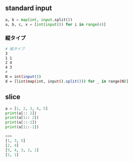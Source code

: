 ## standard input 

```py
a, b = map(int, input.split())
a, b, c, x = [int(input()) for i in range(4)]
```
### 縦タイプ
```sh
# 縦タイプ
3
1 1
2 4
4 3
# 
N = int(input())
d = [list(map(int, input().split())) for _ in range(N)]
```

## slice
```py
a = [1, 2, 3, 4, 5]
print(a[:: 2])
print(a[1:: 2])
print(a[::-1])
print(a[1::-1])

>>>
[1, 3, 5]
[2, 4]
[5, 4, 3, 2, 1]
[2, 1]
```